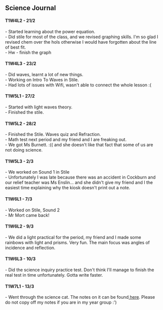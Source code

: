 <body>
  <h2>Science Journal</h2>
  <h4>T1W4L2 - 21/2</h4>
  <p>- Started learning about the power equation.<br>- Did stile for most of the class, and we revised graphing skills. I'm so glad I revised chem over the hols otherwise I would have forgotten about the line of best fit.<br>- Hw - finish the graph</p>
  <h4>T1W4L3 - 23/2</h4>
  <p>- Did waves, learnt a lot of new things.<br>- Working on Intro To Waves in Stile.<br>- Had lots of issues with Wifi, wasn't able to connect the whole lesson :(</p>
  <h4>T1W5L1 - 27/2</h4>
  <p>- Started with light waves theory.<br>- Finished the stile.</p>
  <h4>T1W5L2 - 28/2</h4>
  <p>- Finished the Stile. Waves quiz and Refraction.<br>- Math test next period and my friend and I are freaking out.<br>- We got Ms Burnett. :(( and she doesn't like that fact that some of us are not doing science.</p>
  <h4>T1W5L3 - 2/3</h4>
  <p>- We worked on Sound 1 in Stile<br>- Unfortunately I was late because there was an accident in Cockburn and our relief teacher was Ms Enslin... and she didn't give my friend and I the easiest time explaining why the kiosk doesn't print out a note.</p>
  <h4>T1W6L1 - 7/3</h4>
  <p>- Worked on Stile, Sound 2<br>- Mr Mort came back!</p>
  <h4>T1W6L2 - 9/3</h4>
  <p>- We did a light practical for the period, my friend and I made some rainbows with light and prisms. Very fun. The main focus was angles of incidence and reflection.</p>
  <h4>T1W6L3 - 10/3</h4>
  <p>- Did the science inquiry practice test. Don't think I'll manage to finish the real test in time unfortunately. Gotta write faster.
  </p>
  <h4>T1W7L1 - 13/3</h4>
  <p>- Went through the science cat. The notes on it can be found<a href="https://shan-mei.github.io/shanmeis-notes/notes/year-9/science/t1-cat-task.html"> here</a>. Please do not copy off my notes if you are in my year group :')</p>
</body>
